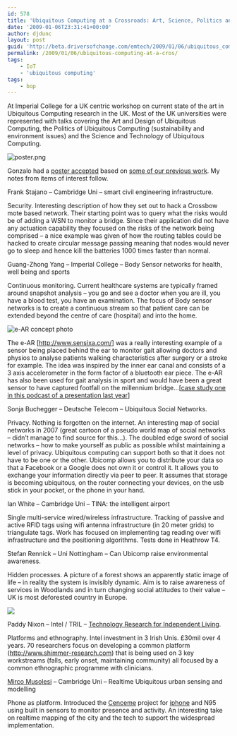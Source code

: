 ```yaml
---
id: 578
title: 'Ubiquitous Computing at a Crossroads: Art, Science, Politics and Design'
date: '2009-01-06T23:31:41+00:00'
author: djdunc
layout: post
guid: 'http://beta.driversofchange.com/emtech/2009/01/06/ubiquitous_computing_at_a_cros/'
permalink: /2009/01/06/ubiquitous-computing-at-a-cros/
tags:
    - IoT
    - 'ubiquitous computing'
tags:
    - bop
---
```



At Imperial College for a UK centric workshop on current state of the art in Ubiquitous Computing research in the UK. Most of the UK universities were represented with talks covering the Art and Design of Ubiquitous Computing, the Politics of Ubiquitous Computing (sustainability and environment issues) and the Science and Technology of Ubiquitous Computing.

<span class="mt-enclosure mt-enclosure-image">![poster.png](https://i0.wp.com/www.driversofchange.com/wp-content/uploads/mt-old/emtech/images/poster.png?resize=469%2C335)</span>

Gonzalo had a <span class="mt-enclosure mt-enclosure-file">[poster accepted](/assets/docs/2009_01_Ubicomp_poster_final_outlined.pdf)</span> based on [some of our previous work](https://web.archive.org/web/20081203130519/http://blogs.driversofchange.com/emtech/2008/09/bop_making_sense_of_space_summ.html). My notes from items of interest follow.

  
Frank Stajano – Cambridge Uni – smart civil engineering infrastructure.

Security. Interesting description of how they set out to hack a Crossbow mote based network. Their starting point was to query what the risks would be of adding a WSN to monitor a bridge. Since their application did not have any actuation capability they focused on the risks of the network being comprised – a nice example was given of how the routing tables could be hacked to create circular message passing meaning that nodes would never go to sleep and hence kill the batteries 1000 times faster than normal.

Guang-Zhong Yang – Imperial College – Body Sensor networks for health, well being and sports

Continuous monitoring. Current healthcare systems are typically framed around snapshot analysis – you go and see a doctor when you are ill, you have a blood test, you have an examination. The focus of Body sensor networks is to create a continuous stream so that patient care can be extended beyond the centre of care (hospital) and into the home.

<span class="mt-enclosure mt-enclosure-image">![e-AR concept photo](https://i0.wp.com/www.driversofchange.com/wp-content/uploads/mt-old/emtech/images/eAR.jpg?resize=250%2C247)</span>

The e-AR \[<http://www.sensixa.com/>\] was a really interesting example of a sensor being placed behind the ear to monitor gait allowing doctors and physios to analyse patients walking characteristics after surgery or a stroke for example. The idea was inspired by the inner ear canal and consists of a 3 axis accelerometer in the form factor of a bluetooth ear piece. The e-AR has also been used for gait analysis in sport and would have been a great sensor to have captured footfall on the millennium bridge…\[[case study one in this podcast of a presentation last year](http://blogs.driversofchange.com/podcasts/2007/06/doc_ubiquitous_computing.html)\]

Sonja Buchegger – Deutsche Telecom – Ubiquitous Social Networks.

Privacy. Nothing is forgotten on the internet. An interesting map of social networks in 2007 (great cartoon of a pseudo world map of social networks – didn’t manage to find source for this…). The doubled edge sword of social networks – how to make yourself as public as possible whilst maintaining a level of privacy. Ubiquitous computing can support both so that it does not have to be one or the other. Ubicomp allows you to distribute your data so that a Facebook or a Google does not own it or control it. It allows you to exchange your information directly via peer to peer. It assumes that storage is becoming ubiquitous, on the router connecting your devices, on the usb stick in your pocket, or the phone in your hand.

Ian White – Cambridge Uni – TINA: the intelligent airport

Single multi-service wired/wireless infrastructure. Tracking of passive and active RFID tags using wifi antenna infrastructure (in 20 meter grids) to triangulate tags. Work has focused on implementing tag reading over wifi infrastructure and the positioning algorithms. Tests done in Heathrow T4.

Stefan Rennick – Uni Nottingham – Can Ubicomp raise environmental awareness.

Hidden processes. A picture of a forest shows an apparently static image of life – in reality the system is invisibly dynamic. Aim is to raise awareness of services in Woodlands and in turn changing social attitudes to their value – UK is most deforested country in Europe.

[![](https://i0.wp.com/shimmer-research.com/wordpress/wp-content/uploads/2008/11/dsc00007-300x186.jpg?resize=300%2C186)](http://shimmer-research.com/)

Paddy Nixon – Intel / TRIL – [Technology Research for Independent Living](http://trilcentre.org/).

Platforms and ethnography. Intel investment in 3 Irish Unis. £30mil over 4 years. 70 researchers focus on developing a common platform (<http://www.shimmer-research.com>) that is being used on 3 key workstreams (falls, early onset, maintaining community) all focused by a common ethnographic programme with clinicians.

[Mirco Musolesi](http://www.cl.cam.ac.uk/~mm753) – Cambridge Uni – Realtime Ubiquitous urban sensing and modelling

Phone as platform. Introduced the [Cenceme](http://www.cs.usfca.edu/~srollins/courses/cs686/web/notes/cenceme.html) project for [iphone](http://www.cenceme.org/) and N95 using built in sensors to monitor presence and activity. An interesting take on realtime mapping of the city and the tech to support the widespread implementation.